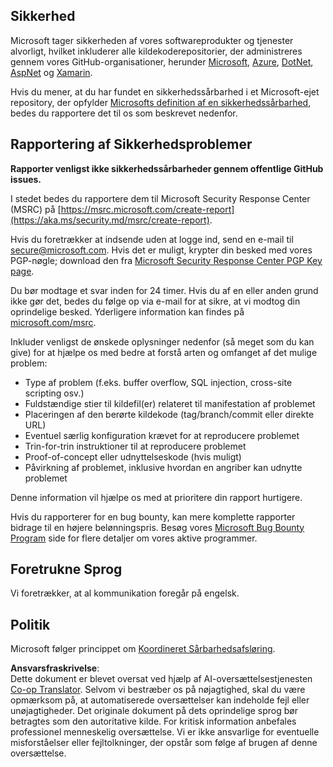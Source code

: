 <!--
CO_OP_TRANSLATOR_METADATA:
{
  "original_hash": "57f14126c1c6add76b3aef3844dfe4e3",
  "translation_date": "2025-05-17T05:41:25+00:00",
  "source_file": "SECURITY.md",
  "language_code": "da"
}
-->
## Sikkerhed

Microsoft tager sikkerheden af vores softwareprodukter og tjenester alvorligt, hvilket inkluderer alle kildekoderepositorier, der administreres gennem vores GitHub-organisationer, herunder [Microsoft](https://github.com/Microsoft), [Azure](https://github.com/Azure), [DotNet](https://github.com/dotnet), [AspNet](https://github.com/aspnet) og [Xamarin](https://github.com/xamarin).

Hvis du mener, at du har fundet en sikkerhedssårbarhed i et Microsoft-ejet repository, der opfylder [Microsofts definition af en sikkerhedssårbarhed](https://aka.ms/security.md/definition), bedes du rapportere det til os som beskrevet nedenfor.

## Rapportering af Sikkerhedsproblemer

**Rapporter venligst ikke sikkerhedssårbarheder gennem offentlige GitHub issues.**

I stedet bedes du rapportere dem til Microsoft Security Response Center (MSRC) på [https://msrc.microsoft.com/create-report](https://aka.ms/security.md/msrc/create-report).

Hvis du foretrækker at indsende uden at logge ind, send en e-mail til [secure@microsoft.com](mailto:secure@microsoft.com). Hvis det er muligt, krypter din besked med vores PGP-nøgle; download den fra [Microsoft Security Response Center PGP Key page](https://aka.ms/security.md/msrc/pgp).

Du bør modtage et svar inden for 24 timer. Hvis du af en eller anden grund ikke gør det, bedes du følge op via e-mail for at sikre, at vi modtog din oprindelige besked. Yderligere information kan findes på [microsoft.com/msrc](https://www.microsoft.com/msrc).

Inkluder venligst de ønskede oplysninger nedenfor (så meget som du kan give) for at hjælpe os med bedre at forstå arten og omfanget af det mulige problem:

  * Type af problem (f.eks. buffer overflow, SQL injection, cross-site scripting osv.)
  * Fuldstændige stier til kildefil(er) relateret til manifestation af problemet
  * Placeringen af den berørte kildekode (tag/branch/commit eller direkte URL)
  * Eventuel særlig konfiguration krævet for at reproducere problemet
  * Trin-for-trin instruktioner til at reproducere problemet
  * Proof-of-concept eller udnyttelseskode (hvis muligt)
  * Påvirkning af problemet, inklusive hvordan en angriber kan udnytte problemet

Denne information vil hjælpe os med at prioritere din rapport hurtigere.

Hvis du rapporterer for en bug bounty, kan mere komplette rapporter bidrage til en højere belønningspris. Besøg vores [Microsoft Bug Bounty Program](https://aka.ms/security.md/msrc/bounty) side for flere detaljer om vores aktive programmer.

## Foretrukne Sprog

Vi foretrækker, at al kommunikation foregår på engelsk.

## Politik

Microsoft følger princippet om [Koordineret Sårbarhedsafsløring](https://aka.ms/security.md/cvd).

**Ansvarsfraskrivelse**:  
Dette dokument er blevet oversat ved hjælp af AI-oversættelsestjenesten [Co-op Translator](https://github.com/Azure/co-op-translator). Selvom vi bestræber os på nøjagtighed, skal du være opmærksom på, at automatiserede oversættelser kan indeholde fejl eller unøjagtigheder. Det originale dokument på dets oprindelige sprog bør betragtes som den autoritative kilde. For kritisk information anbefales professionel menneskelig oversættelse. Vi er ikke ansvarlige for eventuelle misforståelser eller fejltolkninger, der opstår som følge af brugen af denne oversættelse.